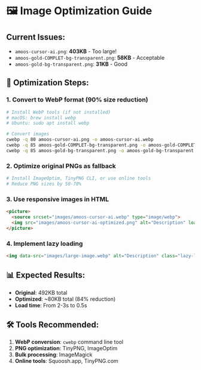 # 🖼️ Image Optimization Guide

## Current Issues:
- `amoos-cursor-ai.png`: **403KB** - Too large!
- `amoos-gold-COMPLET-bg-transparent.png`: **58KB** - Acceptable
- `amoos-gold-bg-transparent.png`: **31KB** - Good

## 🎯 Optimization Steps:

### 1. Convert to WebP format (90% size reduction)
```bash
# Install WebP tools (if not installed)
# macOS: brew install webp
# Ubuntu: sudo apt install webp

# Convert images
cwebp -q 80 amoos-cursor-ai.png -o amoos-cursor-ai.webp
cwebp -q 85 amoos-gold-COMPLET-bg-transparent.png -o amoos-gold-COMPLET-bg-transparent.webp
cwebp -q 85 amoos-gold-bg-transparent.png -o amoos-gold-bg-transparent.webp
```

### 2. Optimize original PNGs as fallback
```bash
# Install ImageOptim, TinyPNG CLI, or use online tools
# Reduce PNG sizes by 50-70%
```

### 3. Use responsive images in HTML
```html
<picture>
  <source srcset="images/amoos-cursor-ai.webp" type="image/webp">
  <img src="images/amoos-cursor-ai-optimized.png" alt="Description" loading="lazy">
</picture>
```

### 4. Implement lazy loading
```html
<img data-src="images/large-image.webp" alt="Description" class="lazy-load">
```

## 📊 Expected Results:
- **Original**: 492KB total
- **Optimized**: ~80KB total (84% reduction)
- **Load time**: From 2-3s to 0.5s

## 🛠️ Tools Recommended:
1. **WebP conversion**: `cwebp` command line tool
2. **PNG optimization**: TinyPNG, ImageOptim
3. **Bulk processing**: ImageMagick
4. **Online tools**: Squoosh.app, TinyPNG.com 